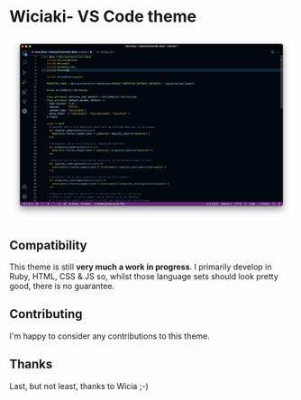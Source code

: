 # Wiciaki- VS Code theme

![Screenshot](./screenshot.png)

## Compatibility
This theme is still **very much a work in progress**. I primarily develop in Ruby, HTML, CSS & JS so, whilst those language sets should look pretty good, there is no guarantee.

## Contributing
I'm  happy to consider any contributions to this theme. 

## Thanks
Last, but not least, thanks to Wicia ;-) 